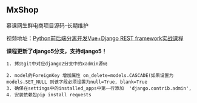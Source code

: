 ## MxShop

慕课网生鲜电商项目源码-长期维护

视频地址：[Python前后端分离开发Vue+Django REST framework实战课程](https://coding.imooc.com/down/131.html)

**课程更新了django5分支，支持django5！**
	
	1. 拷贝git中对应django2分支中的xadmin源码
	
    2. model的ForeignKey 增加属性 on_delete=models.CASCADE(如果设置为models.SET_NULL 则该字段必须设置为null=True, blank=True
	3. 确保在settings中的installed_apps中第一行添加  'django.contrib.admin',
    4. 安装依赖包pip install requests
	
